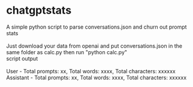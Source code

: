 # chatgptstats
A simple python script to parse conversations.json and churn out prompt stats<br>
<br>
Just download your data from openai and put conversations.json in the same folder as calc.py then run "python calc.py"
<br>
script output<br>
<br>
User - Total prompts: xx, Total words: xxxx, Total characters: xxxxxx<br>
Assistant - Total prompts: xx, Total words: xxxx, Total characters: xxxxxx
